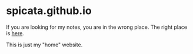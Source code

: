 # spicata.github.io

If you are looking for my notes, you are in the wrong place. The right place is [here](https://spicata.github.io/mint-fresh-notes/).

This is just my "home" website.
